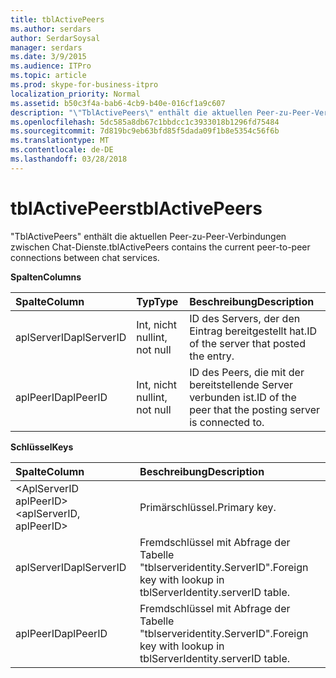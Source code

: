 ```yaml
---
title: tblActivePeers
ms.author: serdars
author: SerdarSoysal
manager: serdars
ms.date: 3/9/2015
ms.audience: ITPro
ms.topic: article
ms.prod: skype-for-business-itpro
localization_priority: Normal
ms.assetid: b50c3f4a-bab6-4cb9-b40e-016cf1a9c607
description: "\"TblActivePeers\" enthält die aktuellen Peer-zu-Peer-Verbindungen zwischen Chat-Dienste."
ms.openlocfilehash: 5dc585a8db67c1bbdcc1c3933018b1296fd75484
ms.sourcegitcommit: 7d819bc9eb63bfd85f5dada09f1b8e5354c56f6b
ms.translationtype: MT
ms.contentlocale: de-DE
ms.lasthandoff: 03/28/2018
---
```

# <a name="tblactivepeers"></a><span data-ttu-id="f11e0-103">tblActivePeers</span><span class="sxs-lookup"><span data-stu-id="f11e0-103">tblActivePeers</span></span>
 
<span data-ttu-id="f11e0-104">"TblActivePeers" enthält die aktuellen Peer-zu-Peer-Verbindungen zwischen Chat-Dienste.</span><span class="sxs-lookup"><span data-stu-id="f11e0-104">tblActivePeers contains the current peer-to-peer connections between chat services.</span></span>
  
<span data-ttu-id="f11e0-105">**Spalten**</span><span class="sxs-lookup"><span data-stu-id="f11e0-105">**Columns**</span></span>

|<span data-ttu-id="f11e0-106">**Spalte**</span><span class="sxs-lookup"><span data-stu-id="f11e0-106">**Column**</span></span>|<span data-ttu-id="f11e0-107">**Typ**</span><span class="sxs-lookup"><span data-stu-id="f11e0-107">**Type**</span></span>|<span data-ttu-id="f11e0-108">**Beschreibung**</span><span class="sxs-lookup"><span data-stu-id="f11e0-108">**Description**</span></span>|
|:-----|:-----|:-----|
|<span data-ttu-id="f11e0-109">aplServerID</span><span class="sxs-lookup"><span data-stu-id="f11e0-109">aplServerID</span></span>  <br/> |<span data-ttu-id="f11e0-110">Int, nicht null</span><span class="sxs-lookup"><span data-stu-id="f11e0-110">int, not null</span></span>  <br/> |<span data-ttu-id="f11e0-111">ID des Servers, der den Eintrag bereitgestellt hat.</span><span class="sxs-lookup"><span data-stu-id="f11e0-111">ID of the server that posted the entry.</span></span>  <br/> |
|<span data-ttu-id="f11e0-112">aplPeerID</span><span class="sxs-lookup"><span data-stu-id="f11e0-112">aplPeerID</span></span>  <br/> |<span data-ttu-id="f11e0-113">Int, nicht null</span><span class="sxs-lookup"><span data-stu-id="f11e0-113">int, not null</span></span>  <br/> |<span data-ttu-id="f11e0-114">ID des Peers, die mit der bereitstellende Server verbunden ist.</span><span class="sxs-lookup"><span data-stu-id="f11e0-114">ID of the peer that the posting server is connected to.</span></span>  <br/> |
   
<span data-ttu-id="f11e0-115">**Schlüssel**</span><span class="sxs-lookup"><span data-stu-id="f11e0-115">**Keys**</span></span>

|<span data-ttu-id="f11e0-116">**Spalte**</span><span class="sxs-lookup"><span data-stu-id="f11e0-116">**Column**</span></span>|<span data-ttu-id="f11e0-117">**Beschreibung**</span><span class="sxs-lookup"><span data-stu-id="f11e0-117">**Description**</span></span>|
|:-----|:-----|
|<span data-ttu-id="f11e0-118">\<AplServerID aplPeerID\></span><span class="sxs-lookup"><span data-stu-id="f11e0-118">\<aplServerID, aplPeerID\></span></span>  <br/> |<span data-ttu-id="f11e0-119">Primärschlüssel.</span><span class="sxs-lookup"><span data-stu-id="f11e0-119">Primary key.</span></span>  <br/> |
|<span data-ttu-id="f11e0-120">aplServerID</span><span class="sxs-lookup"><span data-stu-id="f11e0-120">aplServerID</span></span>  <br/> |<span data-ttu-id="f11e0-121">Fremdschlüssel mit Abfrage der Tabelle "tblserveridentity.ServerID".</span><span class="sxs-lookup"><span data-stu-id="f11e0-121">Foreign key with lookup in tblServerIdentity.serverID table.</span></span>  <br/> |
|<span data-ttu-id="f11e0-122">aplPeerID</span><span class="sxs-lookup"><span data-stu-id="f11e0-122">aplPeerID</span></span>  <br/> |<span data-ttu-id="f11e0-123">Fremdschlüssel mit Abfrage der Tabelle "tblserveridentity.ServerID".</span><span class="sxs-lookup"><span data-stu-id="f11e0-123">Foreign key with lookup in tblServerIdentity.serverID table.</span></span>  <br/> |
   

